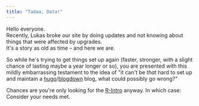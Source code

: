 ```yaml
---
title: "Tadaa, Data!"
---
```


Hello everyone.  
Recently, Lukas broke our site by doing updates and not knowing about things that were affected by upgrades.  
It's a story as old as time – and here we are.  

So while he's trying to get things set up again (faster, stronger, with a slight chance of lasting maybe a year longer or so), you are presented with this mildly embarrassing testament to the idea of "it can't be *that* hard to set up and maintain a [hugo](http://gohugo.io)/[blogdown](https://bookdown.org/yihui/blogdown/) blog, what could possibly go wrong?"

Chances are you're only looking for the [R-Intro](https://r-intro.tadaa-data.de) anyway. In which case: Consider your needs met.
